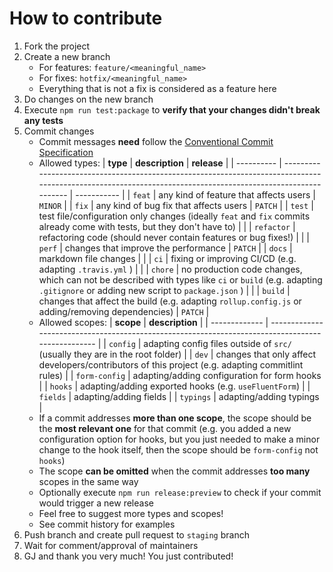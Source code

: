 # How to contribute

1. Fork the project
2. Create a new branch
    - For features: `feature/<meaningful_name>`
    - For fixes: `hotfix/<meaningful_name>`
    - Everything that is not a fix is considered as a feature here
3. Do changes on the new branch
4. Execute `npm run test:package` to **verify that your changes didn't break any tests**
5. Commit  changes
    - Commit messages **need** follow the [Conventional Commit Specification](https://www.conventionalcommits.org/)
    - Allowed types:
        | **type**   | **description**                                                                                                                                              | **release** |
        | ---------- | ------------------------------------------------------------------------------------------------------------------------------------------------------------ | ----------- |
        | `feat`     | any kind of feature that affects users                                                                                                                       | `MINOR`     |
        | `fix`      | any kind of bug fix that affects users                                                                                                                       | `PATCH`     |
        | `test`     | test file/configuration only changes (ideally `feat`  and `fix`  commits already come with tests, but they don't have to)                                    |             |
        | `refactor` | refactoring code (should never contain features or bug fixes!)                                                                                               |             |
        | `perf`     | changes that improve the performance                                                                                                                         | `PATCH`     |
        | `docs`     | markdown file changes                                                                                                                                        |             |
        | `ci`       | fixing or improving CI/CD (e.g. adapting `.travis.yml` )                                                                                                     |             |
        | `chore`    | no production code changes, which can not be described with types like `ci` or `build` (e.g. adapting `.gitignore`  or adding new script to `package.json` ) |             |
        | `build`    | changes that affect the build (e.g. adapting `rollup.config.js`  or adding/removing dependencies)                                                            | `PATCH`     |
    - Allowed scopes:
        | **scope**     | **description**                                                                                   |
        | ------------- | ------------------------------------------------------------------------------------------------- |
        | `config`      | adapting config files outside of `src/` (usually they are in the root folder)                     |
        | `dev`         | changes that only affect developers/contributors of this project (e.g. adapting commitlint rules) |
        | `form-config` | adapting/adding configuration for form hooks                                                      |
        | `hooks`       | adapting/adding exported hooks (e.g. `useFluentForm`)                                             |
        | `fields`      | adapting/adding fields                                                                            |
        | `typings`     | adapting/adding typings                                                                           |
    - If a commit addresses **more than one scope**, the scope should be the **most relevant one** for that commit (e.g. you added a new configuration option for hooks, but you just needed to make a minor change to the hook itself, then the scope should be `form-config` not `hooks`)
    - The scope **can be omitted** when the commit addresses **too many** scopes in the same way
    - Optionally execute `npm run release:preview` to check if your commit would trigger a new release
    - Feel free to suggest more types and scopes!
    - See commit history for examples
6. Push branch and create pull request to `staging` branch
7. Wait for comment/approval of maintainers
8. GJ and thank you very much! You just contributed!
